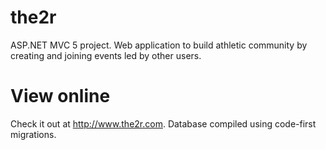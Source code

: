 # the2r
ASP.NET MVC 5 project. Web application to build athletic community by creating and joining events led by other users.

# View online
Check it out at http://www.the2r.com. Database compiled using code-first migrations.
